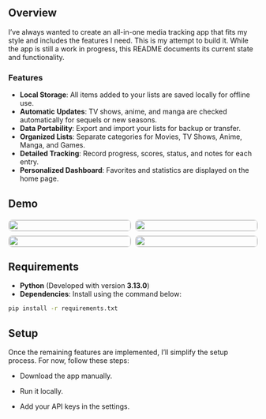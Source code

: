 ## Overview  
I’ve always wanted to create an all-in-one media tracking app that fits my style and includes the features I need. This is my attempt to build it. While the app is still a work in progress, this README documents its current state and functionality.  

### Features  
- **Local Storage**: All items added to your lists are saved locally for offline use.  
- **Automatic Updates**: TV shows, anime, and manga are checked automatically for sequels or new seasons.  
- **Data Portability**: Export and import your lists for backup or transfer.  
- **Organized Lists**: Separate categories for Movies, TV Shows, Anime, Manga, and Games.  
- **Detailed Tracking**: Record progress, scores, status, and notes for each entry.  
- **Personalized Dashboard**: Favorites and statistics are displayed on the home page.  

## Demo  
<div style="display: grid; grid-template-columns: repeat(2, 1fr); gap: 10px; margin: 20px 0;">
  <a href="https://github.com/user-attachments/assets/7a939463-5bc7-4a4d-8b22-784fa50a83c7" target="_blank">
    <img src="https://github.com/user-attachments/assets/7a939463-5bc7-4a4d-8b22-784fa50a83c7" style="width: 100%; border-radius: 8px; border: 1px solid #ddd;">
  </a>
  <a href="https://github.com/user-attachments/assets/65b9bc6a-dfe1-43f0-bfe8-fb4a6beb0768" target="_blank">
    <img src="https://github.com/user-attachments/assets/65b9bc6a-dfe1-43f0-bfe8-fb4a6beb0768" style="width: 100%; border-radius: 8px; border: 1px solid #ddd;">
  </a>
  <a href="https://github.com/user-attachments/assets/d64967bd-9571-477e-a1f0-9ce37b716d5f" target="_blank">
    <img src="https://github.com/user-attachments/assets/d64967bd-9571-477e-a1f0-9ce37b716d5f" style="width: 100%; border-radius: 8px; border: 1px solid #ddd;">
  </a>
  <a href="https://github.com/user-attachments/assets/d30dc7ef-501c-40da-a2db-8bbafd2870c5" target="_blank">
    <img src="https://github.com/user-attachments/assets/d30dc7ef-501c-40da-a2db-8bbafd2870c5" style="width: 100%; border-radius: 8px; border: 1px solid #ddd;">
  </a>
</div>

## Requirements  
- **Python** (Developed with version **3.13.0**)  
- **Dependencies**: Install using the command below:  

```sh
pip install -r requirements.txt
```
## Setup
Once the remaining features are implemented, I’ll simplify the setup process. For now, follow these steps:

- Download the app manually.

- Run it locally.

- Add your API keys in the settings.
